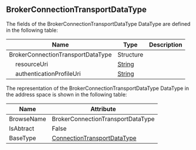 <!-- datatype -->
## BrokerConnectionTransportDataType
<!-- end of description -->
The fields of the BrokerConnectionTransportDataType DataType are defined in the following table:  

|Name|Type|Description|
|---|---|---|
|BrokerConnectionTransportDataType|Structure||
|&nbsp;&nbsp;&nbsp;&nbsp;resourceUri|[String](../../../Part3/DataTypes/String/readme.md)||
|&nbsp;&nbsp;&nbsp;&nbsp;authenticationProfileUri|[String](../../../Part3/DataTypes/String/readme.md)||

The representation of the BrokerConnectionTransportDataType DataType in the address space is shown in the following table:  

|Name|Attribute|
|---|---|
|BrowseName|BrokerConnectionTransportDataType|
|IsAbtract|False|
|BaseType|[ConnectionTransportDataType](../../../Part14/DataTypes/ConnectionTransportDataType/readme.md)|

